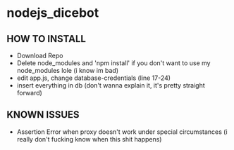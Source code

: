 # nodejs_dicebot


## HOW TO INSTALL
* Download Repo
* Delete node_modules and 'npm install' if you don't want to use my node_modules lole (i know im bad)
* edit app.js, change database-credentials (line 17-24)
* insert everything in db (don't wanna explain it, it's pretty straight forward)


## KNOWN ISSUES
* Assertion Error when proxy doesn't work under special circumstances (i really don't fucking know when this shit happens)
